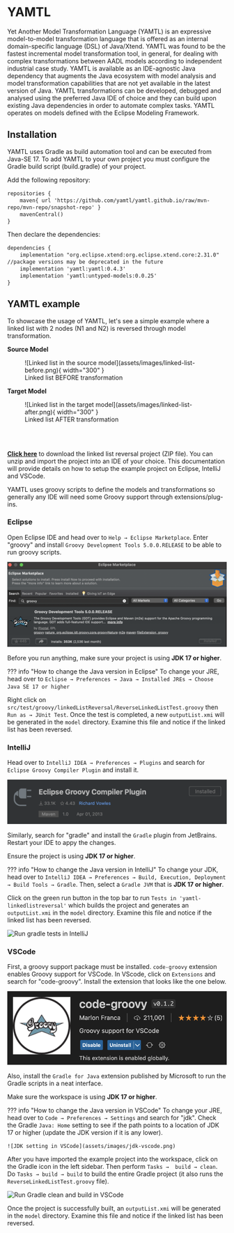 # YAMTL

Yet Another Model Transformation Language (YAMTL) is an expressive model-to-model transformation language that is offered as an internal domain-specific language (DSL) of Java/Xtend. YAMTL was found to be the fastest incremental model transformation tool, in general, for dealing with complex transformations between AADL models according to independent industrial case study. YAMTL is available as an IDE-agnostic Java dependency that augments the Java ecosystem with model analysis and model transformation capabilities that are not yet available in the latest version of Java. YAMTL transformations can be developed, debugged and analysed using the preferred Java IDE of choice and they can build upon existing Java dependencies in order to automate complex tasks. YAMTL operates on models defined with the Eclipse Modeling Framework.


## Installation

YAMTL uses Gradle as build automation tool and can be executed from Java-SE 17. To add YAMTL to your own project you must configure the Gradle build script (build.gradle) of your project.

Add the following repository:
```
repositories {
	maven{ url 'https://github.com/yamtl/yamtl.github.io/raw/mvn-repo/mvn-repo/snapshot-repo' }
	mavenCentral()
}
```

Then declare the dependencies:
```
dependencies {
    implementation "org.eclipse.xtend:org.eclipse.xtend.core:2.31.0" //package versions may be deprecated in the future
	implementation 'yamtl:yamtl:0.4.3'
	implementation 'yamtl:untyped-models:0.0.25'
}
```


## YAMTL example

To showcase the usage of YAMTL, let's see a simple example where a linked list with 2 nodes (N1 and N2) is reversed through model transformation.

**Source Model**
<figure markdown>
  ![Linked list in the source model](assets/images/linked-list-before.png){ width="300" }
  <figcaption>Linked list BEFORE transformation</figcaption>
</figure>

**Target Model**
<figure markdown>
  ![Linked list in the target model](assets/images/linked-list-after.png){ width="300" }
  <figcaption>Linked list AFTER transformation</figcaption>
</figure>
<br/><br/>

[**Click here**](assets/downloads/yamtl-linkedlistreversal.zip) to download the linked list reversal project (ZIP file). You can unzip and import the project into an IDE of your choice. This documentation will provide details on how to setup the example project on Eclipse, IntelliJ and VSCode.

YAMTL uses groovy scripts to define the models and transformations so generally any IDE will need some Groovy support through extensions/plug-ins.

### **Eclipse**

 Open Eclipse IDE and head over to ```Help → Eclipse Marketplace```. Enter "groovy" and install ``Groovy Development Tools 5.0.0.RELEASE`` to be able to run groovy scripts.

![Groovy package installation via Eclipse Marketplace](assets/images/groovy-eclipse-installation.png)

Before you run anything, make sure your project is using **JDK 17 or higher**.

??? info "How to change the Java version in Eclipse"
    To change your JRE, head over to ``Eclipse → Preferences → Java → Installed JREs → Choose Java SE 17 or higher``

Right click on ``src/test/groovy/linkedListReversal/ReverseLinkedListTest.groovy`` then ``Run as → JUnit Test``. Once the test is completed, a new ``outputList.xmi`` will be generated in the ``model`` directory. Examine this file and notice if the linked list has been reversed.

### **IntelliJ**

Head over to ``IntelliJ IDEA → Preferences → Plugins`` and search for ``Eclipse Groovy Compiler Plugin`` and install it.

![Groovy plugin for IntelliJ](assets/images/groovy-intellij.png)

Similarly, search for "gradle" and install the ``Gradle`` plugin from JetBrains. Restart your IDE to appy the changes.

Ensure the project is using **JDK 17 or higher**.

??? info "How to change the Java version in IntelliJ"
    To change your JDK, head over to ``IntelliJ IDEA → Preferences → Build, Execution, Deployment → Build Tools → Gradle``. Then, select a ``Gradle JVM`` that is **JDK 17 or higher**.

Click on the green run button in the top bar to run ``Tests in 'yamtl-linkedlistreversal'`` which builds the project and generates an ``outputList.xmi`` in the ``model`` directory. Examine this file and notice if the linked list has been reversed.

![Run gradle tests in IntelliJ](assets/images/run-tests-intellij.gif)

### **VSCode**

First, a groovy support package must be installed. ``code-groovy`` extension enables Groovy support for VSCode. In VScode, click on ``Extensions`` and search for "code-groovy". Install the extension that looks like the one below.

![code-groovy extension in VSCode](assets/images/code-groovy-vscode.png)

Also, install the ``Gradle for Java`` extension published by Microsoft to run the Gradle scripts in a neat interface.

Make sure the workspace is using **JDK 17 or higher**.

??? info "How to change the Java version in VSCode"
    To change your JRE, head over to ``Code → Preferences → Settings`` and search for "jdk". Check the Gradle ``Java: Home`` setting to see if the path points to a location of JDK 17 or higher (update the JDK version if it is any lower).

    ![JDK setting in VSCode](assets/images/jdk-vscode.png)

After you have imported the example project into the workspace, click on the Gradle icon in the left sidebar. Then perform ``Tasks →  build → clean``. Do ``Tasks → build → build`` to build the entire Gradle project (it also runs the ``ReverseLinkedListTest.groovy`` file).

![Run Gradle clean and build in VSCode](assets/images/gradle-build-vscode.gif)

Once the project is successfully built, an ``outputList.xmi`` will be generated in the ``model`` directory. Examine this file and notice if the linked list has been reversed.
